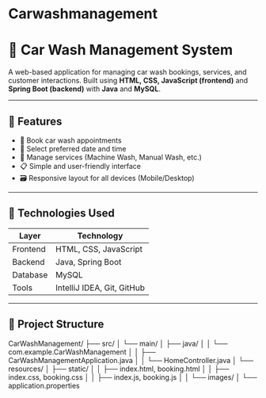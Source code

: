 # Carwashmanagement
# 🚗 Car Wash Management System

A web-based application for managing car wash bookings, services, and customer interactions. Built using **HTML, CSS, JavaScript (frontend)** and **Spring Boot (backend)** with **Java** and **MySQL**.

---

## 📌 Features

- 🧼 Book car wash appointments
- 📅 Select preferred date and time
- 💼 Manage services (Machine Wash, Manual Wash, etc.)
- 📋 Simple and user-friendly interface
- 🗃️ Responsive layout for all devices (Mobile/Desktop)

---

## 🚀 Technologies Used

| Layer       | Technology               |
|-------------|---------------------------|
| Frontend    | HTML, CSS, JavaScript     |
| Backend     | Java, Spring Boot         |
| Database    | MySQL                     |
| Tools       | IntelliJ IDEA, Git, GitHub |

---

## 📂 Project Structure

CarWashManagement/
├── src/
│ └── main/
│ ├── java/
│ │ └── com.example.CarWashManagement
│ │ ├── CarWashManagementApplication.java
│ │ └── HomeController.java
│ └── resources/
│ ├── static/
│ │ ├── index.html, booking.html
│ │ ├── index.css, booking.css
│ │ ├── index.js, booking.js
│ │ └── images/
│ └── application.properties
